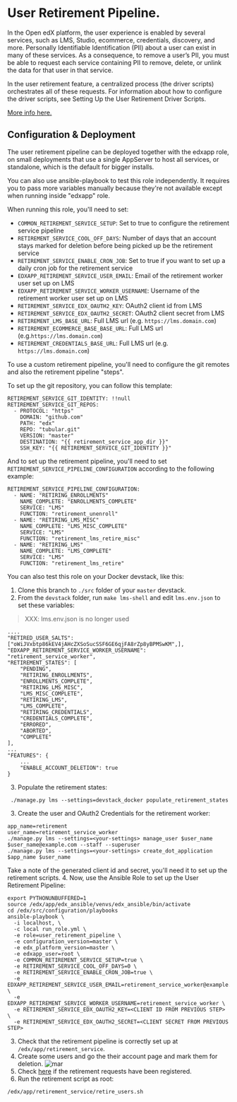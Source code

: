 
# User Retirement Pipeline.

In the Open edX platform, the user experience is enabled by several services,
such as LMS, Studio, ecommerce, credentials, discovery, and more.
Personally Identifiable Identification (PII) about a user can exist in many of
these services. As a consequence, to remove a user’s PII, you must be able to
request each service containing PII to remove, delete, or unlink the data for
that user in that service.

In the user retirement feature, a centralized process (the driver scripts)
orchestrates all of these requests. For information about how to configure the
driver scripts, see Setting Up the User Retirement Driver Scripts.

[More info here.](https://edx.readthedocs.io/projects/edx-installing-configuring-and-running/en/latest/configuration/user_retire/implementation_overview.html)

## Configuration & Deployment

The user retirement pipeline can be deployed together with the edxapp role, on
small deployments that use a single AppServer to host all services, or
standalone, which is the default for bigger installs.

You can also use ansible-playbook to test this role independently.
It requires you to pass more variables manually because they're not available
except when running inside "edxapp" role.

When running this role, you'll need to set:

* `COMMON_RETIREMENT_SERVICE_SETUP`: Set to true to configure the retirement service pipeline
* `RETIREMENT_SERVICE_COOL_OFF_DAYS`: Number of days that an account stays  marked for deletion before being picked up be the retirement service
* `RETIREMENT_SERVICE_ENABLE_CRON_JOB`: Set to true if you want to set up a daily cron job for the retirement service
* `EDXAPP_RETIREMENT_SERVICE_USER_EMAIL`: Email of the retirement worker user set up on LMS
* `EDXAPP_RETIREMENT_SERVICE_WORKER_USERNAME`: Username of the retirement worker user set up on LMS
* `RETIREMENT_SERVICE_EDX_OAUTH2_KEY`: OAuth2 client id from LMS
* `RETIREMENT_SERVICE_EDX_OAUTH2_SECRET`: OAuth2 client secret from LMS
* `RETIREMENT_LMS_BASE_URL`: Full LMS url (e.g. `https://lms.domain.com`)
* `RETIREMENT_ECOMMERCE_BASE_BASE_URL`: Full LMS url (e.g.`https://lms.domain.com`)
* `RETIREMENT_CREDENTIALS_BASE_URL`: Full LMS url (e.g. `https://lms.domain.com`)

To use a custom retirement pipeline, you'll need to configure the git remotes
and also the retirement pipeline "steps".

To set up the git repository, you can follow this template:

```
RETIREMENT_SERVICE_GIT_IDENTITY: !!null
RETIREMENT_SERVICE_GIT_REPOS:
  - PROTOCOL: "https"
    DOMAIN: "github.com"
    PATH: "edx"
    REPO: "tubular.git"
    VERSION: "master"
    DESTINATION: "{{ retirement_service_app_dir }}"
    SSH_KEY: "{{ RETIREMENT_SERVICE_GIT_IDENTITY }}"
```

And to set up the retirement pipeline, you'll need to set
`RETIREMENT_SERVICE_PIPELINE_CONFIGURATION` according to the following example:

```
RETIREMENT_SERVICE_PIPELINE_CONFIGURATION:
  - NAME: "RETIRING_ENROLLMENTS"
    NAME_COMPLETE: "ENROLLMENTS_COMPLETE"
    SERVICE: "LMS"
    FUNCTION: "retirement_unenroll"
  - NAME: "RETIRING_LMS_MISC"
    NAME_COMPLETE: "LMS_MISC_COMPLETE"
    SERVICE: "LMS"
    FUNCTION: "retirement_lms_retire_misc"
  - NAME: "RETIRING_LMS"
    NAME_COMPLETE: "LMS_COMPLETE"
    SERVICE: "LMS"
    FUNCTION: "retirement_lms_retire"
```

You can also test this role on your Docker devstack, like this:
1. Clone this branch to `./src` folder of your `master` devstack.
2. From the `devstack` folder, run `make lms-shell` and edit `lms.env.json` to set these variables:
> XXX: lms.env.json is no longer used
```
....
"RETIRED_USER_SALTS": ["oWiJVxbtp86kEV4jAHcZXSoSucSSF6GE6qjFA8rZp8yBPMSwKM",],
"EDXAPP_RETIREMENT_SERVICE_WORKER_USERNAME": "retirement_service_worker",
"RETIREMENT_STATES": [
    "PENDING",
    "RETIRING_ENROLLMENTS",
    "ENROLLMENTS_COMPLETE",
    "RETIRING_LMS_MISC",
    "LMS_MISC_COMPLETE",
    "RETIRING_LMS",
    "LMS_COMPLETE",
    "RETIRING_CREDENTIALS",
    "CREDENTIALS_COMPLETE",
    "ERRORED",
    "ABORTED",
    "COMPLETE"
],
...
"FEATURES": {
    ...
    "ENABLE_ACCOUNT_DELETION": true
}
```
3. Populate the retirement states:
```
 ./manage.py lms --settings=devstack_docker populate_retirement_states
```
3. Create the user and OAuth2 Credentials for the retirement worker:
```
app_name=retirement
user_name=retirement_service_worker
./manage.py lms --settings=<your-settings> manage_user $user_name $user_name@example.com --staff --superuser
./manage.py lms --settings=<your-settings> create_dot_application $app_name $user_name
```
Take a note of the generated client id and secret, you'll need it to set up the retirement scripts.
4. Now, use the Ansible Role to set up the User Retirement Pipeline:
```
export PYTHONUNBUFFERED=1
source /edx/app/edx_ansible/venvs/edx_ansible/bin/activate
cd /edx/src/configuration/playbooks
ansible-playbook \
  -i localhost, \
  -c local run_role.yml \
  -e role=user_retirement_pipeline \
  -e configuration_version=master \
  -e edx_platform_version=master \
  -e edxapp_user=root \
  -e COMMON_RETIREMENT_SERVICE_SETUP=true \
  -e RETIREMENT_SERVICE_COOL_OFF_DAYS=0 \
  -e RETIREMENT_SERVICE_ENABLE_CRON_JOB=true \
  -e EDXAPP_RETIREMENT_SERVICE_USER_EMAIL=retirement_service_worker@example.com \
  -e EDXAPP_RETIREMENT_SERVICE_WORKER_USERNAME=retirement_service_worker \
  -e RETIREMENT_SERVICE_EDX_OAUTH2_KEY=<CLIENT ID FROM PREVIOUS STEP> \
  -e RETIREMENT_SERVICE_EDX_OAUTH2_SECRET=<CLIENT SECRET FROM PREVIOUS STEP>
```
3. Check that the retirement pipeline is correctly set up at `/edx/app/retirement_service`.
4. Create some users and go the their account page and mark them for deletion.
![mar](https://user-images.githubusercontent.com/27893385/53957569-6b9da180-40bd-11e9-9139-10c62e499ec4.png)
5. Check [here](http://edx.devstack.lms:18000/admin/user_api/userretirementrequest/) if the retirement requests have been registered.
6. Run the retirement script as root:
```
/edx/app/retirement_service/retire_users.sh
```
